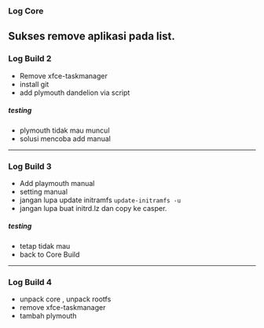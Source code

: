 ### Log Core
 Sukses remove aplikasi pada list.
-------------------------------------------
### Log Build 2
 - Remove xfce-taskmanager
 - install git
 - add plymouth dandelion via script
##### _testing_
 - plymouth tidak mau muncul
 - solusi mencoba add manual
-------------------------------------------
### Log Build 3
 - Add playmouth manual
 - setting manual
 - jangan lupa update initramfs
 ```update-initramfs -u```
 - jangan lupa buat initrd.lz dan copy ke casper.
##### _testing_
 - tetap tidak mau
 - back to Core Build
-------------------------------------------
### Log Build 4 
 - unpack core , unpack rootfs
 - remove xfce-taskmanager
 - tambah plymouth
